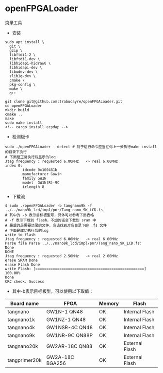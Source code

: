 # openFPGALoader




烧录工具

- 安装
```shell
sudo apt install \
  git \
  gzip \
  libftdi1-2 \
  libftdi1-dev \
  libhidapi-hidraw0 \
  libhidapi-dev \
  libudev-dev \
  zlib1g-dev \
  cmake \
  pkg-config \
  make \
  g++

git clone git@github.com:trabucayre/openFPGALoader.git
cd openFPGALoader
mkdir build
cmake ..
make 
sudo make install
<!-- cargo install ecpdap -->
```

- 检测板卡
```shell
sudo ./openFPGALoader --detect # 对于这行命令应当在你上一步执行make install的目录下执行 
# 下面是正常执行后显示的log
Jtag frequency : requested 6.00MHz   -> real 6.00MHz
index 0:
        idcode 0x100481b
        manufacturer Gowin
        family GW1N
        model  GW1N(R)-9C
        irlength 8
```

- 下载流
```shell
$ sudo ./openFPGALoader -b tangnano9k -f ../../nano9k_lcd/impl/pnr/Tang_nano_9K_LCD.fs
# 其中的 -b 表示目标板型号，具体可以参考下面表格
# -f 表示下载到 flash，不加的话会下载到 sram 中
# 最后的是需要烧录的文件，应该找到对应目录下的 .fs 文件
# 下面是成功执行后的log
write to flash
Jtag frequency : requested 6.00MHz   -> real 6.00MHz  
Parse file Parse ../../nano9k_lcd/impl/pnr/Tang_nano_9K_LCD.fs: 
Done
DONE
Jtag frequency : requested 2.50MHz   -> real 2.00MHz  
erase SRAM Done
erase Flash Done
write Flash: [==================================================] 100.00%
Done
CRC check: Success

```
- 其中-b表示目标板型，可以使用以下取值：

|Board name|FPGA|Memory|Flash|
|---|---|---|---|
|tangnano|GW1N-1 QN48|OK|Internal Flash|
|tangnano1k|GW1NZ-1 QN48|OK|Internal Flash|
|tangnano4k|GW1NSR-4C QN48|OK|Internal Flash|
|tangnano9k|GW1NR-9C QN88P|OK|Internal Flash|
|tangnano20k|GW2AR-18C QN88|OK|External Flash|
|tangprimer20k|GW2A-18C BGA256|OK|External Flash|

